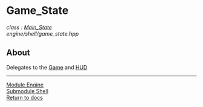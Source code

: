 # Game_State
*class : [Main_State](main_state.md)*  
*engine/shell/game_state.hpp*

## About
Delegates to the [Game](../../game/game.md) and [HUD](../../ui/hud/hud.md)

---

[Module Engine](../engine.md)  
[Submodule Shell](shell.md)  
[Return to docs](../../docs.md)